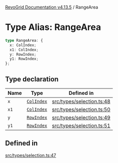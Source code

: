 [RevoGrid Documentation v4.13.5](README.md) / RangeArea

# Type Alias: RangeArea

```ts
type RangeArea: {
  x: ColIndex;
  x1: ColIndex;
  y: RowIndex;
  y1: RowIndex;
};
```

## Type declaration

| Name | Type | Defined in |
| ------ | ------ | ------ |
| `x` | [`ColIndex`](TypeAlias.ColIndex.md) | [src/types/selection.ts:48](https://github.com/revolist/revogrid/blob/f32590b4b251a55e7610f26e48cd67947bdd6441/src/types/selection.ts#L48) |
| `x1` | [`ColIndex`](TypeAlias.ColIndex.md) | [src/types/selection.ts:50](https://github.com/revolist/revogrid/blob/f32590b4b251a55e7610f26e48cd67947bdd6441/src/types/selection.ts#L50) |
| `y` | [`RowIndex`](TypeAlias.RowIndex.md) | [src/types/selection.ts:49](https://github.com/revolist/revogrid/blob/f32590b4b251a55e7610f26e48cd67947bdd6441/src/types/selection.ts#L49) |
| `y1` | [`RowIndex`](TypeAlias.RowIndex.md) | [src/types/selection.ts:51](https://github.com/revolist/revogrid/blob/f32590b4b251a55e7610f26e48cd67947bdd6441/src/types/selection.ts#L51) |

## Defined in

[src/types/selection.ts:47](https://github.com/revolist/revogrid/blob/f32590b4b251a55e7610f26e48cd67947bdd6441/src/types/selection.ts#L47)
